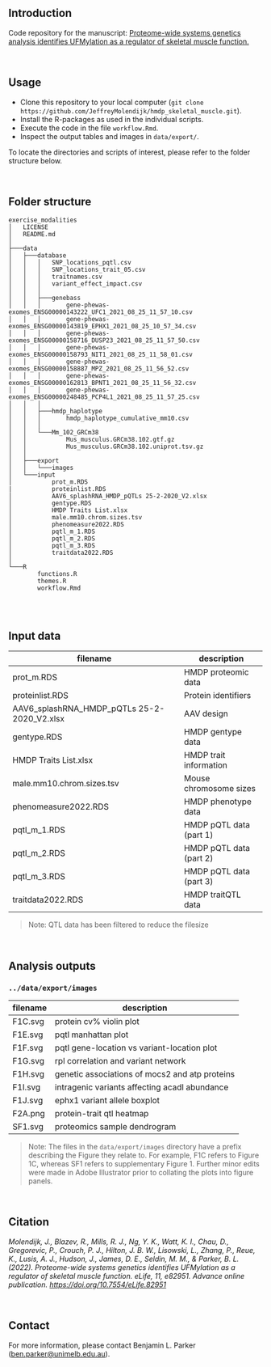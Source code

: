 ## Introduction

Code repository for the manuscript: <a href='https://doi.org/10.7554/eLife.82951' target='_blank'>Proteome-wide systems genetics analysis identifies UFMylation as a regulator of skeletal muscle function.</a>

<br>

## Usage

* Clone this repository to your local computer (`git clone https://github.com/JeffreyMolendijk/hmdp_skeletal_muscle.git`).
* Install the R-packages as used in the individual scripts. 
* Execute the code in the file `workflow.Rmd`.
* Inspect the output tables and images in `data/export/`.

To locate the directories and scripts of interest, please refer to the folder structure below.

<br>

## Folder structure

```
exercise_modalities
│   LICENSE
│   README.md
│
├───data
│   ├───database
│   │   │   SNP_locations_pqtl.csv    
│   │   │   SNP_locations_trait_05.csv
│   │   │   traitnames.csv
│   │   │   variant_effect_impact.csv 
│   │   │
│   │   ├───genebass
│   │   │       gene-phewas-exomes_ENSG00000143222_UFC1_2021_08_25_11_57_10.csv
│   │   │       gene-phewas-exomes_ENSG00000143819_EPHX1_2021_08_25_10_57_34.csv
│   │   │       gene-phewas-exomes_ENSG00000158716_DUSP23_2021_08_25_11_57_50.csv
│   │   │       gene-phewas-exomes_ENSG00000158793_NIT1_2021_08_25_11_58_01.csv
│   │   │       gene-phewas-exomes_ENSG00000158887_MPZ_2021_08_25_11_56_52.csv
│   │   │       gene-phewas-exomes_ENSG00000162813_BPNT1_2021_08_25_11_56_32.csv
│   │   │       gene-phewas-exomes_ENSG00000248485_PCP4L1_2021_08_25_11_57_25.csv
│   │   │
│   │   ├───hmdp_haplotype
│   │   │       hmdp_haplotype_cumulative_mm10.csv
│   │   │
│   │   └───Mm_102_GRCm38
│   │           Mus_musculus.GRCm38.102.gtf.gz
│   │           Mus_musculus.GRCm38.102.uniprot.tsv.gz
│   │
│   ├───export
│   │   └───images
│   └───input
│           prot_m.RDS
|           proteinlist.RDS
│           AAV6_splashRNA_HMDP_pQTLs 25-2-2020_V2.xlsx
│           gentype.RDS
│           HMDP Traits List.xlsx
│           male.mm10.chrom.sizes.tsv
│           phenomeasure2022.RDS
│           pqtl_m_1.RDS
│           pqtl_m_2.RDS
│           pqtl_m_3.RDS
│           traitdata2022.RDS
│
└───R
        functions.R
        themes.R
        workflow.Rmd


```

<br>

## Input data

| filename                                                      | description                                               |
| -------------                                                 | -------------                                             |
| prot_m.RDS                                                    | HMDP proteomic data                                       |
| proteinlist.RDS                                               | Protein identifiers                                       |
| AAV6_splashRNA_HMDP_pQTLs 25-2-2020_V2.xlsx                   | AAV design                                                |
| gentype.RDS                                                   | HMDP gentype data                                         |
| HMDP Traits List.xlsx                                         | HMDP trait information                                    |
| male.mm10.chrom.sizes.tsv                                     | Mouse chromosome sizes                                    |
| phenomeasure2022.RDS                                          | HMDP phenotype data                                       |
| pqtl_m_1.RDS                                                  | HMDP pQTL data (part 1)                                   |
| pqtl_m_2.RDS                                                  | HMDP pQTL data (part 2)                                   |
| pqtl_m_3.RDS                                                  | HMDP pQTL data (part 3)                                   |
| traitdata2022.RDS                                             | HMDP traitQTL data                                        |

> Note: QTL data has been filtered to reduce the filesize

<br>

## Analysis outputs

### `../data/export/images`

| filename | description                                    |
| ---------| -------------                                  |
| F1C.svg  | protein cv% violin plot                        |
| F1E.svg  | pqtl manhattan plot                            |
| F1F.svg  | pqtl gene-location vs variant-location plot    |
| F1G.svg  | rpl correlation and variant network            |
| F1H.svg  | genetic associations of mocs2 and atp proteins |
| F1I.svg  | intragenic variants affecting acadl abundance  |
| F1J.svg  | ephx1 variant allele boxplot                   |
| F2A.png  | protein-trait qtl heatmap                      |
| SF1.svg  | proteomics sample dendrogram                   |

> Note: The files in the `data/export/images` directory have a prefix describing the Figure they relate to. For example, F1C refers to Figure 1C, whereas SF1 refers to supplementary Figure 1. Further minor edits were made in Adobe Illustrator prior to collating the plots into figure panels.


<br>

## Citation

<cite>Molendijk, J., Blazev, R., Mills, R. J., Ng, Y. K., Watt, K. I., Chau, D., Gregorevic, P., Crouch, P. J., Hilton, J. B. W., Lisowski, L., Zhang, P., Reue, K., Lusis, A. J., Hudson, J., James, D. E., Seldin, M. M., & Parker, B. L. (2022). Proteome-wide systems genetics identifies UFMylation as a regulator of skeletal muscle function. eLife, 11, e82951. Advance online publication. https://doi.org/10.7554/eLife.82951</cite>

<br>

## Contact
For more information, please contact Benjamin L. Parker (ben.parker@unimelb.edu.au).